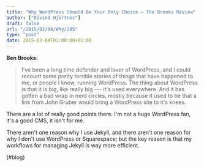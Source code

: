 ```yaml
---
title: "Why WordPress Should Be Your Only Choice — The Brooks Review"
author: ["Eivind Hjertnes"]
draft: false
url: "/2015/02/04/Why/285"
type: "post"
date: 2015-02-04T01:00:00+01:00
---
```


**Ben Brooks:**

> I've been a long time defender and lover of WordPress, and I could
> recount some pretty terrible stories of things that have happened to
> me, or people I know, running WordPress. The thing about WordPress is
> that it is big, like really big --- it's used everywhere. And it has
> gotten a bad wrap in nerd circles, mostly because it used to be that a
> link from John Gruber would bring a WordPress site to it's knees.

There are a lot of really good points there. I'm not a huge WordPress
fan, it's a good CMS, it isn't for me.

There aren't one reason why I use Jekyll, and there aren't one reason
for why I don't use WordPress or Squarespace; but the key reason is that
my workflows for managing Jekyll is way more efficient.

(#blog)
